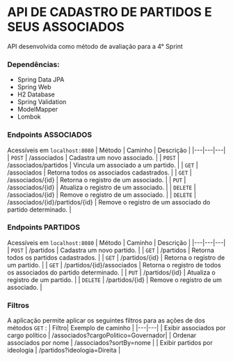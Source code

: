 # API DE CADASTRO DE PARTIDOS E SEUS ASSOCIADOS
API desenvolvida como método de avaliação para a 4° Sprint

### Dependências:
- Spring Data JPA
- Spring Web
- H2 Database
- Spring Validation
- ModelMapper
- Lombok 

### Endpoints ASSOCIADOS
Acessíveis em `localhost:8080`
| Método | Caminho | Descrição |
|---|---|---|
| `POST` | /associados | Cadastra um novo associado. |
| `POST` | /associados/partidos | Vincula um associado a um partido. |
| `GET` | /associados | Retorna todos os associados cadastrados. |
| `GET` | /associados/{id} | Retorna o registro de um associado. |
| `PUT` | /associados/{id} | Atualiza o registro de um associado. |
| `DELETE` | /associados/{id} | Remove o registro de um associado. |
| `DELETE` | /associados/{id}/partidos/{id} | Remove o registro de um associado do partido determinado. |

### Endpoints PARTIDOS
Acessíveis em `localhost:8080`
| Método | Caminho | Descrição |
|---|---|---|
| `POST` | /partidos | Cadastra um novo partido. |
| `GET` | /partidos | Retorna todos os partidos cadastrados. |
| `GET` | /partidos/{id} | Retorna o registro de um partido. |
| `GET` | /partidos/{id}/associados | Retorna o registro de todos os associados do partido determinado. |
| `PUT` | /partidos/{id} | Atualiza o registro de um partido. |
| `DELETE` | /partidos/{id} | Remove o registro de um associado. |

### Filtros
A aplicação permite aplicar os seguintes filtros para as ações de dos métodos `GET` :
| Filtro| Exemplo de caminho |
|---|---|
| Exibir associados por cargo político | /associados?cargoPolitico=Governador|
| Ordenar associados por nome | /associados?sortBy=nome |
| Exibir partidos por ideologia | /partidos?ideologia=Direita |


